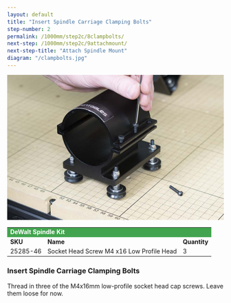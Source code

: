 ```yaml
---
layout: default
title: "Insert Spindle Carriage Clamping Bolts"
step-number: 2
permalink: /1000mm/step2c/8clampbolts/
next-step: /1000mm/step2c/9attachmount/
next-step-title: "Attach Spindle Mount"
diagram: "/clampbolts.jpg"
---
```

<img src="../../step2/photo/jpfs_DSC2750.jpg">

<table>
  <tr>
    <td style="color:#fff;background: #42a44e" colspan="3">
      <b>DeWalt Spindle Kit</b>
    </td>
  </tr>
  <tr>
    <td>
      <b>SKU</b>
    </td>
    <td>
      <b>Name</b>
    </td>
    <td>
      <b>Quantity</b>
    </td>
  </tr>
  <tr>
    <td>
      25285-46
    </td>
    <td>
      Socket Head Screw M4 x16 Low Profile Head
    </td>
    <td>
      3
    </td>
  </tr>
</table>

<h3>Insert Spindle Carriage Clamping Bolts</h3>

Thread in three of the M4x16mm low-profile socket head cap screws. Leave them loose for now.
